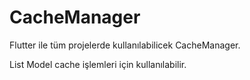 # CacheManager
Flutter ile tüm projelerde kullanılabilicek CacheManager. <br>

List Model cache işlemleri için kullanılabilir. 
  
